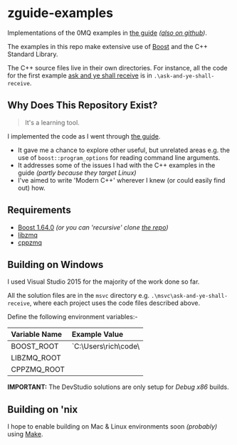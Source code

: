 # zguide-examples

Implementations of the 0MQ examples in [the guide](http://zguide.zeromq.org/page:all) *([also on github](https://github.com/booksbyus/zguide))*.

The examples in this repo make extensive use of [Boost](http://www.boost.org/) and the C++ Standard Library.

The C++ source files live in their own directories. For instance, all the code for the first example [ask and ye shall receive](http://zguide.zeromq.org/page:all#Ask-and-Ye-Shall-Receive) is in `.\ask-and-ye-shall-receive`.

## Why Does This Repository Exist?

> It's a learning tool.

I implemented the code as I went through [the guide](http://zguide.zeromq.org/page:all).

+ It gave me a chance to explore other useful, but unrelated areas e.g. the use of `boost::program_options` for reading command line arguments.
+ It addresses some of the issues I had with the C++ examples in the guide *(partly because they target Linux)*
+ I've aimed to write 'Modern C++' wherever I knew (or could easily find out) how.

## Requirements

+ [Boost 1.64.0](http://www.boost.org/users/history/version_1_64_0.html) *(or you can 'recursive' clone [the repo](https://github.com/boostorg/boost))*
+ [libzmq](https://github.com/zeromq/libzmq)
+ [cppzmq](https://github.com/zeromq/cppzmq)

## Building on Windows

I used Visual Studio 2015 for the majority of the work done so far. 

All the solution files are in the `msvc` directory e.g. `.\msvc\ask-and-ye-shall-receive`, where each project uses the code files described above.

Define the following environment variables:-

| **Variable Name** | **Example Value** |
| :---------------- | :---------------- |
| BOOST_ROOT | `C:\Users\rich\code\ |
| LIBZMQ_ROOT |  |
| CPPZMQ_ROOT |  |

**IMPORTANT:** The DevStudio solutions are only setup for *Debug x86* builds.

## Building on 'nix

I hope to enable building on Mac & Linux environments soon *(probably)* using [Make](https://www.gnu.org/software/make/).
